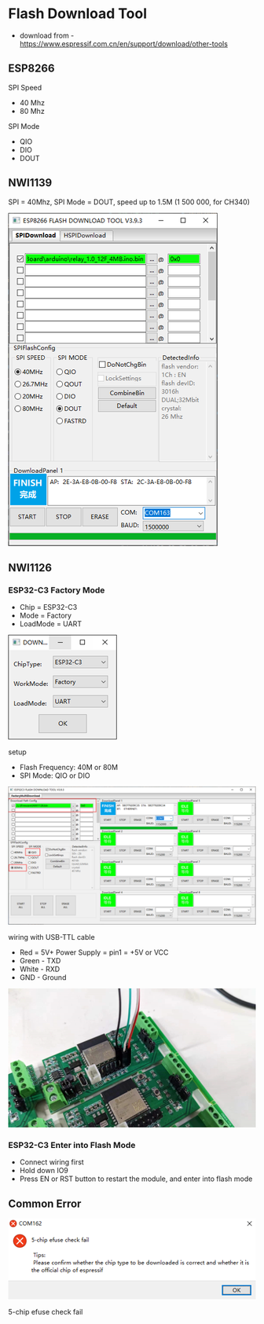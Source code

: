 
# Flash Download Tool

- download from - https://www.espressif.com.cn/en/support/download/other-tools


## ESP8266

SPI Speed 
- 40 Mhz
- 80 Mhz  

SPI Mode 
- QIO
- DIO
- DOUT




## NWI1139 

SPI = 40Mhz, SPI Mode = DOUT, speed up to 1.5M (1 500 000, for CH340)

![](11-51-17-17-04-2023.png)


## NWI1126 

### ESP32-C3 Factory Mode 

- Chip = ESP32-C3
- Mode = Factory
- LoadMode = UART


![](32-02-18-06-02-2023.png)

setup
- Flash Frequency: 40M or 80M 
- SPI Mode: QIO or DIO 


![](56-04-18-06-02-2023.png)

wiring with USB-TTL cable 
- Red = 5V+ Power Supply = pin1 = +5V or VCC
- Green - TXD
- White - RXD
- GND - Ground


![](36-05-18-06-02-2023.png)



### ESP32-C3 Enter into Flash Mode

- Connect wiring first 
- Hold down IO9 
- Press EN or RST button to restart the module, and enter into flash mode 


## Common Error 

![](2023-12-14-14-46-50.png)

5-chip efuse check fail